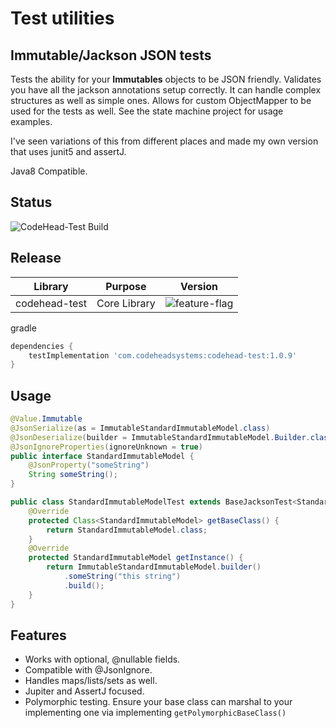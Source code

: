 # Test utilities

## Immutable/Jackson JSON tests

Tests the ability for your **Immutables** objects to be JSON friendly. Validates you have all the jackson
annotations setup correctly. It can handle complex structures as well as simple ones. Allows for custom
ObjectMapper to be used for the tests as well. See the state machine project for usage examples.

I've seen variations of this from different places and made my own version that uses junit5 and assertJ.

Java8 Compatible.

## Status
![CodeHead-Test Build](https://github.com/wolpert/codehead-test/actions/workflows/gradle.yml/badge.svg)

## Release

| Library       | Purpose                           | Version                                                                                   |
|---------------|-----------------------------------|-------------------------------------------------------------------------------------------|
| codehead-test | Core Library                      | ![feature-flag](https://img.shields.io/maven-central/v/com.codeheadsystems/codehead-test) |

gradle
```groovy
dependencies {
    testImplementation 'com.codeheadsystems:codehead-test:1.0.9'
}
```

## Usage

```java
@Value.Immutable
@JsonSerialize(as = ImmutableStandardImmutableModel.class)
@JsonDeserialize(builder = ImmutableStandardImmutableModel.Builder.class)
@JsonIgnoreProperties(ignoreUnknown = true)
public interface StandardImmutableModel {
    @JsonProperty("someString")
    String someString();
}

public class StandardImmutableModelTest extends BaseJacksonTest<StandardImmutableModel> {
    @Override
    protected Class<StandardImmutableModel> getBaseClass() {
        return StandardImmutableModel.class;
    }
    @Override
    protected StandardImmutableModel getInstance() {
        return ImmutableStandardImmutableModel.builder()
            .someString("this string")
            .build();
    }
}
```

## Features

* Works with optional, @nullable fields.
* Compatible with @JsonIgnore.
* Handles maps/lists/sets as well.
* Jupiter and AssertJ focused.
* Polymorphic testing. Ensure your base class can marshal to your implementing one
via implementing  `getPolymorphicBaseClass()`
